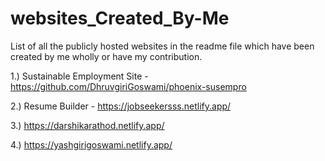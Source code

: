 # websites_Created_By-Me
List of all the publicly hosted websites in the readme file which have been created by me wholly or have my contribution.

1.) Sustainable Employment Site - https://github.com/DhruvgiriGoswami/phoenix-susempro

2.) Resume Builder - https://jobseekersss.netlify.app/

3.) https://darshikarathod.netlify.app/

4.) https://yashgirigoswami.netlify.app/
